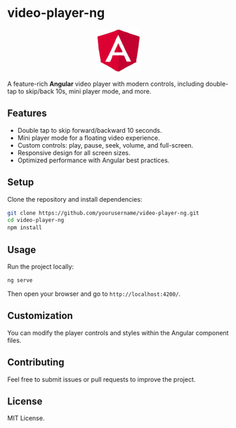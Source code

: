 # video-player-ng

<p align="center">
  <img src="docs/angular.gif" alt="Angular" width="100" height="100"/>
</p>

A feature-rich **Angular** video player with modern controls, including double-tap to skip/back 10s, mini player mode, and more.

## Features

- Double tap to skip forward/backward 10 seconds.
- Mini player mode for a floating video experience.
- Custom controls: play, pause, seek, volume, and full-screen.
- Responsive design for all screen sizes.
- Optimized performance with Angular best practices.

## Setup

Clone the repository and install dependencies:

```bash
git clone https://github.com/yourusername/video-player-ng.git
cd video-player-ng
npm install
```

## Usage

Run the project locally:

```bash
ng serve
```

Then open your browser and go to `http://localhost:4200/`.

## Customization

You can modify the player controls and styles within the Angular component files.

## Contributing

Feel free to submit issues or pull requests to improve the project.

## License

MIT License.

